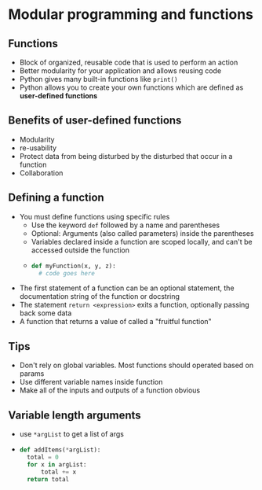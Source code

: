 # Modular programming and functions
## Functions
- Block of organized, reusable code that is used to perform an action
- Better modularity for your application and allows reusing code
- Python gives many built-in functions like `print()`
- Python allows you to create your own functions which are defined as **user-defined functions**

## Benefits of user-defined functions
- Modularity
- re-usability
- Protect data from being disturbed by the disturbed that occur in a function
- Collaboration

## Defining a function
- You must define functions using specific rules
  - Use the keyword `def` followed by a name and parentheses
  - Optional: Arguments (also called parameters) inside the parentheses
  - Variables declared inside a function are scoped locally, and can't be accessed outside the function
  - ```python
    def myFunction(x, y, z):
      # code goes here
- The first statement of a function can be an optional statement, the documentation string of the function or docstring
- The statement `return <expression>` exits a function, optionally passing back some data
- A function that returns a value of called a "fruitful function"

## Tips
- Don't rely on global variables. Most functions should operated based on params
- Use different variable names inside function
- Make all of the inputs and outputs of a function obvious

## Variable length arguments
- use `*argList` to get a list of args
- ```python
  def addItems(*argList):
    total = 0
    for x in argList:
        total += x
    return total